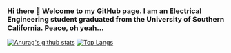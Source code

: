 ### Hi there 👋 Welcome to my GitHub page. I am an Electrical Engineering student graduated from the University of Southern California. Peace, oh yeah... 
[![Anurag's github stats](https://github-readme-stats.vercel.app/api?username=sheldon123z&show_icons=true&theme=radical&count_private=true)](https://github.com/anuraghazra/github-readme-stats)
[![Top Langs](https://github-readme-stats.vercel.app/api/top-langs/?username=sheldon123z)](https://github.com/anuraghazra/github-readme-stats)
<!--
**sheldon123z/sheldon123z** is a ✨ _special_ ✨ repository because its `README.md` (this file) appears on your GitHub profile.

Here are some ideas to get you started:

- 🔭 I’m currently working on ...
- 🌱 I’m currently learning ...
- 👯 I’m looking to collaborate on ...
- 🤔 I’m looking for help with ...
- 💬 Ask me about ...
- 📫 How to reach me: ...
- 😄 Pronouns: ...
- ⚡ Fun fact: ...
-->
